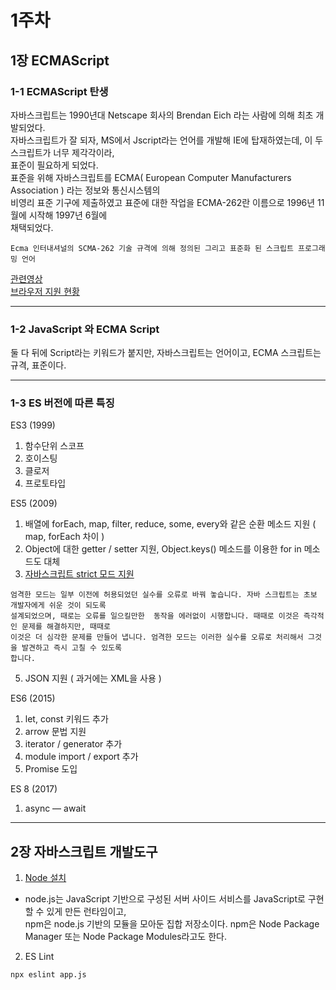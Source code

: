 # 1주차

## 1장 ECMAScript

### 1-1 ECMAScript 탄생

자바스크립트는 1990년대 Netscape 회사의 Brendan Eich 라는 사람에 의해 최초 개발되었다.<br />
자바스크립트가 잘 되자, MS에서 Jscript라는 언어를 개발해 IE에 탑재하였는데, 이 두 스크립트가 너무 제각각이라,<br />
표준이 필요하게 되었다.<br />
표준을 위해 자바스크립트를 ECMA( European Computer Manufacturers Association ) 라는 정보와 통신시스템의<br />
비영리 표준 기구에 제출하였고 표준에 대한 작업을 ECMA-262란 이름으로 1996년 11월에 시작해 1997년 6월에<br />
채택되었다.

```
Ecma 인터내셔널의 SCMA-262 기술 규격에 의해 정의된 그리고 표준화 된 스크립트 프로그래밍 언어
```

<a href="https://www.youtube.com/watch?v=wcsVjmHrUQg" target="_blank">관련영상</a><br />
<a href="https://kangax.github.io/compat-table/es6/" target="_blank">브라우저 지원 현황</a>

---

### 1-2 JavaScript 와 ECMA Script

둘 다 뒤에 Script라는 키워드가 붙지만, 자바스크립트는 언어이고, ECMA 스크립트는 규격, 표준이다.

---

### 1-3 ES 버전에 따른 특징

ES3 (1999)

1. 함수단위 스코프
2. 호이스팅
3. 클로저
4. 프로토타입

ES5 (2009)

1. 배열에 forEach, map, filter, reduce, some, every와 같은 순환 메소드 지원 ( map, forEach 차이 )
2. Object에 대한 getter / setter 지원, Object.keys() 메소드를 이용한 for in 메소드도 대체
3. <a href="https://developer.mozilla.org/ko/docs/Web/JavaScript/Reference/Strict_mode" target="_blank">자바스크립트 strict 모드 지원</a>

```
엄격한 모드는 일부 이전에 허용되었던 실수를 오류로 바꿔 놓습니다. 자바 스크립트는 초보 개발자에게 쉬운 것이 되도록
설계되었으며, 때로는 오류를 일으킬만한  동작을 에러없이 시행합니다. 때때로 이것은 즉각적인 문제를 해결하지만, 때때로
이것은 더 심각한 문제를 만들어 냅니다. 엄격한 모드는 이러한 실수를 오류로 처리해서 그것을 발견하고 즉시 고칠 수 있도록
합니다.
```

5. JSON 지원 ( 과거에는 XML을 사용 )

ES6 (2015)

1. let, const 키워드 추가
2. arrow 문법 지원
3. iterator / generator 추가
4. module import / export 추가
5. Promise 도입

ES 8 (2017)

1. async — await

---

## 2장 자바스크립트 개발도구

1. <a href="https://nodejs.org/ko/" target="_blank">Node 설치</a>

- node.js는 JavaScript 기반으로 구성된 서버 사이드 서비스를 JavaScript로 구현할 수 있게 만든 런타임이고,<br />
  npm은 node.js 기반의 모듈을 모아둔 집합 저장소이다. npm은 Node Package Manager 또는 Node Package Modules라고도 한다.

2. ES Lint

```
npx eslint app.js
```
